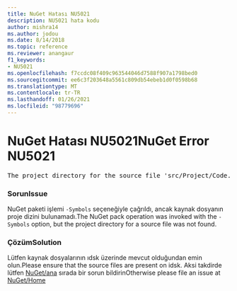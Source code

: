 ```yaml
---
title: NuGet Hatası NU5021
description: NU5021 hata kodu
author: mishra14
ms.author: jodou
ms.date: 8/14/2018
ms.topic: reference
ms.reviewer: anangaur
f1_keywords:
- NU5021
ms.openlocfilehash: f7ccdc08f409c963544046d7588f907a1798bed0
ms.sourcegitcommit: ee6c3f203648a5561c809db54ebeb1d0f0598b68
ms.translationtype: MT
ms.contentlocale: tr-TR
ms.lasthandoff: 01/26/2021
ms.locfileid: "98779696"
---
```

# <a name="nuget-error-nu5021"></a><span data-ttu-id="7808b-103">NuGet Hatası NU5021</span><span class="sxs-lookup"><span data-stu-id="7808b-103">NuGet Error NU5021</span></span>
<pre>The project directory for the source file 'src/Project/Code.cs' could not be found.</pre>

### <a name="issue"></a><span data-ttu-id="7808b-104">Sorun</span><span class="sxs-lookup"><span data-stu-id="7808b-104">Issue</span></span>

<span data-ttu-id="7808b-105">NuGet paketi işlemi `-Symbols` seçeneğiyle çağrıldı, ancak kaynak dosyanın proje dizini bulunamadı.</span><span class="sxs-lookup"><span data-stu-id="7808b-105">The NuGet pack operation was invoked with the `-Symbols` option, but the project directory for a source file was not found.</span></span>


### <a name="solution"></a><span data-ttu-id="7808b-106">Çözüm</span><span class="sxs-lookup"><span data-stu-id="7808b-106">Solution</span></span>

<span data-ttu-id="7808b-107">Lütfen kaynak dosyalarının ıdsk üzerinde mevcut olduğundan emin olun.</span><span class="sxs-lookup"><span data-stu-id="7808b-107">Please ensure that the source files are present on idsk.</span></span> <span data-ttu-id="7808b-108">Aksi takdirde lütfen [NuGet/ana](https://github.com/NuGet/Home/issues) sırada bir sorun bildirin</span><span class="sxs-lookup"><span data-stu-id="7808b-108">Otherwise please file an issue at [NuGet/Home](https://github.com/NuGet/Home/issues)</span></span>

